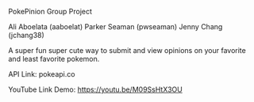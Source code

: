 PokePinion Group Project

Ali Aboelata (aaboelat)
Parker Seaman (pwseaman)
Jenny Chang (jchang38)

A super fun super cute way to submit and view opinions on your favorite and least favorite pokemon. 

API Link: 
pokeapi.co

YouTube Link Demo: 
https://youtu.be/M09SsHtX3OU
